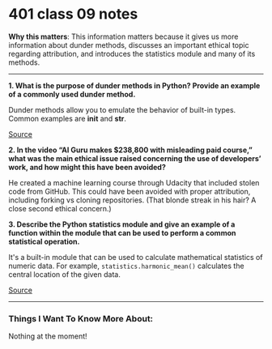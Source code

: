 # 401 class 09 notes

**Why this matters**: This information matters because it gives us more information about dunder methods, discusses an important ethical topic regarding attribution, and introduces the statistics module and many of its methods.

------------------------------------

**1. What is the purpose of dunder methods in Python? Provide an example of a commonly used dunder method.**

Dunder methods allow you to emulate the behavior of built-in types. Common examples are __init__ and __str__.

[Source](https://dbader.org/blog/python-dunder-methods)

**2. In the video “AI Guru makes $238,800 with misleading paid course,” what was the main ethical issue raised concerning the use of developers’ work, and how might this have been avoided?**

He created a machine learning course through Udacity that included stolen code from GitHub. This could have been avoided with proper attribution, including forking vs cloning repositories. (That blonde streak in his hair? A close second ethical concern.)

**3. Describe the Python statistics module and give an example of a function within the module that can be used to perform a common statistical operation.**

It's a built-in module that can be used to calculate mathematical statistics of numeric data. For example, `statistics.harmonic_mean()` calculates the central location of the given data.

[Source](https://www.w3schools.com/python/module_statistics.asp)

------------------------------------
### Things I Want To Know More About:
Nothing at the moment!